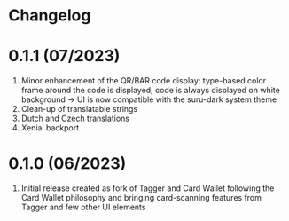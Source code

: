 # Changelog

# 0.1.1 (07/2023)
1. Minor enhancement of the QR/BAR code display: type-based color frame around the code is displayed; code is always displayed on white background -> UI is now compatible with the suru-dark system theme
2. Clean-up of translatable strings
3. Dutch and Czech translations
4. Xenial backport

# 0.1.0 (06/2023)
1. Initial release created as fork of Tagger and Card Wallet following the Card Wallet philosophy and bringing card-scanning features from Tagger and few other UI elements
